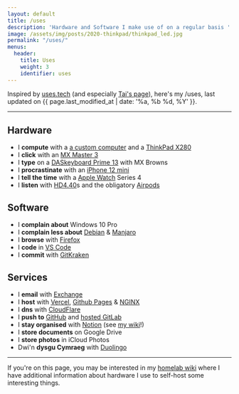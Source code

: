 ```yaml
---
layout: default
title: /uses
description: 'Hardware and Software I make use of on a regular basis '
image: /assets/img/posts/2020-thinkpad/thinkpad_led.jpg
permalink: "/uses/"
menus:
  header:
    title: Uses
    weight: 3
    identifier: uses
---
```


Inspired by [uses.tech](https://uses.tech/) (and especially [Tai's page](https://taisukemino.com/uses/)), here's my /uses, last updated on {{ page.last_modified_at | date: '%a, %b %d, %Y' }}.

---

## Hardware
- I **compute** with a [a custom computer](https://imtom.notion.site/5037d6c38aec4d018d4e52e768d0d834) and a [ThinkPad X280](/2020/thinkpad/)
- I **click** with an [MX Master 3](https://www.logitech.com/en-gb/products/mice/mx-master-3.html)
- I **type** on a [DASkeyboard Prime 13](https://www.daskeyboard.com/p/prime13-mechanical-keyboard/) with MX Browns
- I **procrastinate** with an [iPhone 12 mini](https://www.apple.com/uk/iphone-12/)
- I **tell the time** with a [Apple Watch](https://www.apple.com/uk/watch) Series 4
- I **listen** with [HD4.40](https://en-uk.sennheiser.com/wireless-headphones-bluetooth-hd-4-40-bt)s and the obligatory [Airpods](https://www.apple.com/uk/airpods/)

## Software
- I **complain about** Windows 10 Pro
- I **complain less about** [Debian](https://www.debian.org/) &amp; [Manjaro](https://manjaro.org/)
- I **browse** with [Firefox](https://www.mozilla.org/en-GB/firefox/new/)
- I **code** in [VS Code](https://code.visualstudio.com/)
- I **commit** with [GitKraken](https://www.gitkraken.com/)

## Services
- I **email** with [Exchange](https://www.microsoft.com/en-gb/microsoft-365/exchange/email)
- I **host** with [Vercel](https://vercel.com/), [Github Pages](https://pages.github.com/) &amp; [NGINX](https://www.nginx.com/)
- I **dns** with [CloudFlare](https://www.cloudflare.com/en-gb/)
- I **push to** [GitHub](https://github.com/itsmeimtom) and [hosted GitLab](https://git.tomr.me)
- I **stay organised** with [Notion](https://notion.so/imtom) (see [my wiki](https://wiki.tomr.me)!)
- I **store documents** on Google Drive
- I **store photos** in iCloud Photos
- Dwi'n **dysgu Cymraeg** with [Duolingo](https://invite.duolingo.com/BDHTZTB5CWWKSQSLVS6XCSMGZM)

---

If you're on this page, you may be interested in my [homelab wiki](https://wiki.tomr.me/lab) where I have additional information about hardware I use to self-host some interesting things.